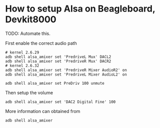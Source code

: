 # How to setup Alsa on Beagleboard, Devkit8000 #

TODO: Automate this.

First enable the correct audio path

```
# kernel 2.6.29
adb shell alsa_amixer set 'PredriveL Mux' DACL2
adb shell alsa_amixer set 'PredriveR Mux' DACR2
# kernel 2.6.32
adb shell alsa_amixer set 'PredriveR Mixer AudioR2' on
adb shell alsa_amixer set 'PredriveL Mixer AudioL2' on
```
```
adb shell alsa_amixer set PreDriv 100 unmute
```

Then setup the volume

```
adb shell alsa_amixer set 'DAC2 Digital Fine' 100
```

More information can obtained from

```
adb shell alsa_amixer
```